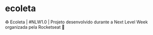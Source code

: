 # ecoleta
♻️ Ecoleta | #NLW1.0 | Projeto desenvolvido durante a Next Level Week organizada pela Rocketseat 🚀 
